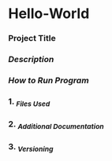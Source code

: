 # Hello-World

### **Project Title** 
### *Description* 
###  *How to Run Program* 
### 1. <sub>*Files Used*</sub>
### 2. <sub>*Additional Documentation*</sub>
### 3. <sub>*Versioning*</sub>
